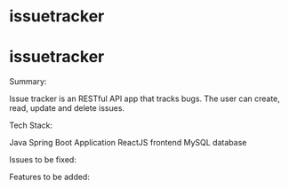 # issuetracker

# issuetracker

Summary:

Issue tracker is an RESTful API app that tracks bugs. The user can create, read, update and delete issues.


Tech Stack:

Java Spring Boot Application
ReactJS frontend
MySQL database

Issues to be fixed:


Features to be added:


